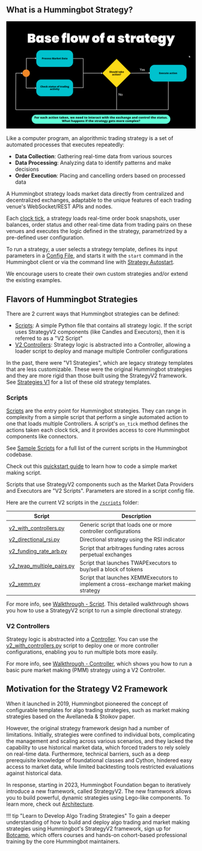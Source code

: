 ## What is a Hummingbot Strategy?

![](../v2-strategies/diagrams/8.png)

Like a computer program, an algorithmic trading strategy is a set of automated processes that executes repeatedly:

- **Data Collection**: Gathering real-time data from various sources
- **Data Processing**: Analyzing data to identify patterns and make decisions
- **Order Execution**: Placing and cancelling orders based on processed data

A Hummingbot strategy loads market data directly from centralized and decentralized exchanges, adaptable to the unique features of each trading venue's WebSocket/REST APIs and nodes.

Each [clock tick](../global-configs/clock-tick.md), a strategy loads real-time order book snapshots, user balances, order status and other real-time data from trading pairs on these venues and executes the logic defined in the strategy, parametrized by a pre-defined user configuration.

To run a strategy, a user selects a strategy template, defines its input parameters in a [Config File](../client/config-files.md), and starts it with the `start` command in the Hummingbot client or via the command line with [Strategy Autostart](/global-configs/strategy-autostart/).

We encourage users to create their own custom strategies and/or extend the existing examples.

## Flavors of Hummingbot Strategies

There are 2 current ways that Hummingbot strategies can be defined:

* [Scripts](#scripts): A simple Python file that contains all strategy logic. If the script uses StrategyV2 components (like Candles and Executors), then it is referred to as a "V2 Script"
* [V2 Controllers](#v2-controllers): Strategy logic is abstracted into a Controller, allowing a loader script to deploy and manage multiple Controller configurations

In the past, there were "V1 Strategies", which are legacy strategy templates that are less customizable. These were the original Hummingbot strategies and they are more rigid than those built using the StrategyV2 framework. See [Strategies V1](../v1-strategies/index.md) for a list of these old strategy templates.

### Scripts

[Scripts](/scripts) are the entry point for Hummingbot strategies. They can range in complexity from a simple script that perform a single automated action to one that loads multiple Controllers. A script's `on_tick` method defines the actions taken each clock tick, and it provides access to core Hummingbot components like connectors.

See [Sample Scripts](/scripts/examples) for a full list of the current scripts in the Hummingbot codebase.

Check out this [quickstart guide](/academy-content/creating-a-custom-market-making-strategy/) to learn how to code a simple market making script.

Scripts that use StrategyV2 components such as the Market Data Providers and Executors are "V2 Scripts". Parameters are stored in a script config file.

Here are the current V2 scripts in the [`/scripts`](https://github.com/hummingbot/hummingbot/tree/development/scripts) folder:

| Script | Description |
|--------|-------------|
| [v2_with_controllers.py](https://github.com/hummingbot/hummingbot/blob/development/scripts/v2_with_controllers.py) | Generic script that loads one or more controller configurations |
| [v2_directional_rsi.py](https://github.com/hummingbot/hummingbot/blob/development/scripts/v2_directional_rsi.py) | Directional strategy using the RSI indicator |
| [v2_funding_rate_arb.py](https://github.com/hummingbot/hummingbot/blob/development/scripts/v2_funding_rate_arb.py) | Script that arbitrages funding rates across perpetual exchanges |
| [v2_twap_multiple_pairs.py](https://github.com/hummingbot/hummingbot/blob/development/scripts/v2_twap_multiple_pairs.py) | Script that launches TWAPExecutors to buy/sell a block of tokens |
| [v2_xemm.py](https://github.com/hummingbot/hummingbot/blob/development/scripts/v2_xemm.py) | Script that launches XEMMExecutors to implement a cross-exchange market making strategy |

For more info, see [Walkthrough - Script](../v2-strategies/walkthrough.md). This detailed walkthrough shows you how to use a StrategyV2 script to run a simple directional strategy.

### V2 Controllers

Strategy logic is abstracted into a [Controller](../v2-strategies/controllers/index.md). You can use the [v2_with_controllers.py](https://github.com/hummingbot/hummingbot/blob/development/scripts/v2_with_controllers.py) script to deploy one or more controller configurations, enabling you to run multiple bots more easily.

For more info, see [Walkthrough - Controller](../v2-strategies/walkthrough-controller.md), which shows you how to run a basic pure market making (PMM) strategy using a V2 Controller.

## Motivation for the Strategy V2 Framework

When it launched in 2019, Hummingbot pioneered the concept of configurable templates for algo trading strategies, such as market making strategies based on the Avellaneda & Stoikov paper.

However, the original strategy framework design had a number of limitations. Initially, strategies were confined to individual bots, complicating the management and scaling across various scenarios, and they lacked the capability to use historical market data, which forced traders to rely solely on real-time data. Furthermore, technical barriers, such as a deep prerequisite knowledge of foundational classes and Cython, hindered easy access to market data, while limited backtesting tools restricted evaluations against historical data.

In response, starting in 2023, Hummingbot Foundation began to iteratively introduce a new framework, called StrategyV2. The new framework allows you to build powerful, dynamic strategies using Lego-like components. To learn more, check out [Architecture](../v2-strategies/index.md).

!!! tip "Learn to Develop Algo Trading Strategies"
    To gain a deeper understanding of how to build and deploy algo trading and market making strategies using Hummingbot's StrategyV2 framework, sign up for [Botcamp](https://www.botcamp.xyz), which offers courses and hands-on cohort-based professional training by the core Hummingbot maintainers.
